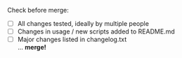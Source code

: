 Check before merge:
- [ ] All changes tested, ideally by multiple people
- [ ] Changes in usage / new scripts added to README.md
- [ ] Major changes listed in changelog.txt
<br>... **merge!**
